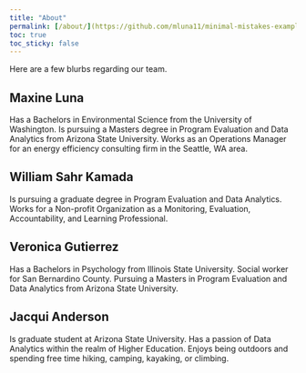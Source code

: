 ```yaml
---
title: "About"
permalink: [/about/](https://github.com/mluna11/minimal-mistakes-example/blob/d199573503a4ce53e4c5d209045b1cd740ae0e36/_pages/about/)
toc: true
toc_sticky: false
---
```


Here are a few blurbs regarding our team.

## Maxine Luna

Has a Bachelors in Environmental Science from the University of Washington. Is pursuing a Masters degree in Program Evaluation and Data Analytics from Arizona State University. Works as an Operations Manager for an energy efficiency consulting firm in the Seattle, WA area.

## William Sahr Kamada

Is pursuing a graduate degree in Program Evaluation and Data Analytics. Works for a Non-profit Organization as a Monitoring, Evaluation, Accountability, and Learning
Professional.

## Veronica Gutierrez

Has a Bachelors in Psychology from Illinois State University. Social worker for San Bernardino County. Pursuing a Masters in Program Evaluation and Data Analytics from Arizona State University.

## Jacqui Anderson

Is graduate student at Arizona State University. Has a passion of Data Analytics within the realm of Higher Education. Enjoys being outdoors and spending free time hiking, camping, kayaking, or climbing.
